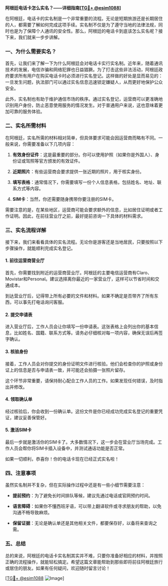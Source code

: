 **阿根廷电话卡怎么实名？——详细指南[[TG💪+ @esim1088](https://t.me/s/esim1088)]**

在阿根廷，电话卡的实名制是一个非常重要的流程。无论是短期旅游还是长期居住的人，都需要了解如何完成这项手续。实名制不仅是为了遵守当地的法律法规，同时也是为了保障个人通讯的安全性。那么，阿根廷的电话卡到底该怎么实名呢？接下来，我们就来一步步讲解。

### 一、为什么需要实名？

首先，让我们来了解一下为什么阿根廷会对电话卡实行实名制。近年来，随着通讯技术的发展，电信诈骗和网络犯罪也日益猖獗。为了打击这些非法活动，阿根廷政府要求所有用户在购买电话卡时必须进行实名登记。这样做的好处是显而易见的：一旦发生问题，执法部门可以通过实名信息迅速锁定嫌疑人，从而更好地保护公众安全。

此外，实名制也有助于维护通信市场的秩序。通过实名登记，运营商可以更准确地识别用户身份，防止恶意使用服务的情况发生。对于普通用户来说，这也意味着更加可靠的服务体验。

### 二、实名所需材料

在阿根廷，实名所需的材料相对简单，但具体要求可能会因运营商而略有不同。一般来说，你需要准备以下几项内容：

1. **有效身份证件**：这是最重要的部分。你可以使用护照（如果你是外国人）、身份证或驾照等官方颁发的有效证件。
   
2. **近期照片**：有些运营商会要求提供一张近期的照片，用于核实身份。

3. **填写表格**：通常情况下，你需要填写一份个人信息表格，包括姓名、地址、联系方式等内容。

4. **SIM卡**：当然，你还需要随身携带你要注册的SIM卡。

需要注意的是，在某些地区，运营商可能会要求额外的信息，比如居住证明或者工作证明。因此，在前往营业厅之前，最好提前咨询一下具体的材料需求。

### 三、实名流程详解

接下来，我们来看看具体的实名流程。无论你是游客还是当地居民，只要按照以下步骤操作，就能顺利完成实名登记。

#### 1. 前往运营商营业厅

首先，你需要找到附近的运营商营业厅。阿根廷的主要电信运营商有Claro、Movistar和Personal。建议选择离你最近的一家营业厅，这样可以节省时间和交通成本。

到达营业厅后，记得带上所有必要的文件和材料。如果不确定是否带齐了所有东西，可以事先打电话询问客服。

#### 2. 提交申请表

进入营业厅后，工作人员会让你填写一份申请表。这张表格上会列出你的基本信息，比如姓名、国籍、联系方式等。请务必仔细核对每一项内容，确保无误后再签字确认。

#### 3. 核验身份

接着，工作人员会对你提交的身份证明文件进行核验。他们会检查你的护照或身份证上的信息是否与申请表一致，并可能还会拍摄一张照片留存。

这个环节非常重要，请保持耐心配合工作人员的工作。如果发现任何错误，及时指出并修改。

#### 4. 领取确认单

经过核验后，你会收到一份确认单。这份文件是你已经成功完成实名登记的重要凭证，建议妥善保管好。

#### 5. 激活SIM卡

最后一步就是激活你的SIM卡了。大多数情况下，这一步会在营业厅当场完成。工作人员会帮你将SIM卡插入设备中，并测试通话功能是否正常。

如果一切顺利，恭喜你！你的电话卡现在已经正式实名啦！

### 四、注意事项

虽然实名制并不复杂，但在实际操作过程中还是有一些小细节需要注意：

- **提前预约**：为了避免长时间排队等候，建议先通过电话或官网预约时间。
  
- **语言障碍**：如果你不懂西班牙语，可以带上翻译软件或寻求朋友的帮助，以免沟通不畅导致麻烦。

- **保留证据**：无论是确认单还是其他相关文件，都要保存好，以备将来查询之需。

### 五、总结

总的来说，阿根廷的电话卡实名制其实并不难，只要你准备好相应的材料，并按照正确的流程操作，就能轻松搞定。希望这篇文章能帮助到那些即将前往阿根廷旅行或居住的朋友。如果有任何疑问，欢迎随时留言讨论！

[[TG💪+ @esim1088](https://t.me/s/esim1088) ![Image](https://i.postimg.cc/4NQfJmqS/Snipaste-2025-05-13-00-14-12.png)]